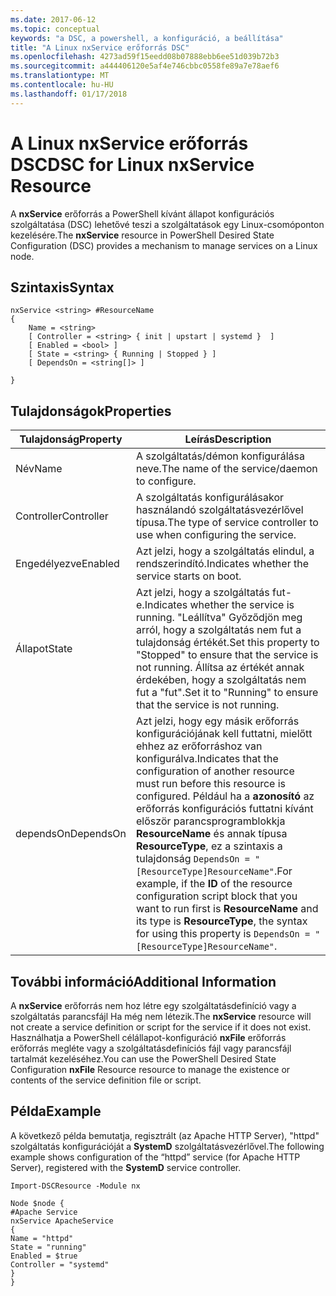 ```yaml
---
ms.date: 2017-06-12
ms.topic: conceptual
keywords: "a DSC, a powershell, a konfiguráció, a beállítása"
title: "A Linux nxService erőforrás DSC"
ms.openlocfilehash: 4273ad59f15eedd08b07888ebb6ee51d039b72b3
ms.sourcegitcommit: a444406120e5af4e746cbbc0558fe89a7e78aef6
ms.translationtype: MT
ms.contentlocale: hu-HU
ms.lasthandoff: 01/17/2018
---
```

# <a name="dsc-for-linux-nxservice-resource"></a><span data-ttu-id="75c9c-103">A Linux nxService erőforrás DSC</span><span class="sxs-lookup"><span data-stu-id="75c9c-103">DSC for Linux nxService Resource</span></span>

<span data-ttu-id="75c9c-104">A **nxService** erőforrás a PowerShell kívánt állapot konfigurációs szolgáltatása (DSC) lehetővé teszi a szolgáltatások egy Linux-csomóponton kezelésére.</span><span class="sxs-lookup"><span data-stu-id="75c9c-104">The **nxService** resource in PowerShell Desired State Configuration (DSC) provides a mechanism to manage services on a Linux node.</span></span>

## <a name="syntax"></a><span data-ttu-id="75c9c-105">Szintaxis</span><span class="sxs-lookup"><span data-stu-id="75c9c-105">Syntax</span></span>

```
nxService <string> #ResourceName
{
    Name = <string>
    [ Controller = <string> { init | upstart | systemd }  ]
    [ Enabled = <bool> ]
    [ State = <string> { Running | Stopped } ]
    [ DependsOn = <string[]> ]

}
```

## <a name="properties"></a><span data-ttu-id="75c9c-106">Tulajdonságok</span><span class="sxs-lookup"><span data-stu-id="75c9c-106">Properties</span></span>
|  <span data-ttu-id="75c9c-107">Tulajdonság</span><span class="sxs-lookup"><span data-stu-id="75c9c-107">Property</span></span> |  <span data-ttu-id="75c9c-108">Leírás</span><span class="sxs-lookup"><span data-stu-id="75c9c-108">Description</span></span> | 
|---|---|
| <span data-ttu-id="75c9c-109">Név</span><span class="sxs-lookup"><span data-stu-id="75c9c-109">Name</span></span>| <span data-ttu-id="75c9c-110">A szolgáltatás/démon konfigurálása neve.</span><span class="sxs-lookup"><span data-stu-id="75c9c-110">The name of the service/daemon to configure.</span></span>| 
| <span data-ttu-id="75c9c-111">Controller</span><span class="sxs-lookup"><span data-stu-id="75c9c-111">Controller</span></span>| <span data-ttu-id="75c9c-112">A szolgáltatás konfigurálásakor használandó szolgáltatásvezérlővel típusa.</span><span class="sxs-lookup"><span data-stu-id="75c9c-112">The type of service controller to use when configuring the service.</span></span>| 
| <span data-ttu-id="75c9c-113">Engedélyezve</span><span class="sxs-lookup"><span data-stu-id="75c9c-113">Enabled</span></span>| <span data-ttu-id="75c9c-114">Azt jelzi, hogy a szolgáltatás elindul, a rendszerindító.</span><span class="sxs-lookup"><span data-stu-id="75c9c-114">Indicates whether the service starts on boot.</span></span>| 
| <span data-ttu-id="75c9c-115">Állapot</span><span class="sxs-lookup"><span data-stu-id="75c9c-115">State</span></span>| <span data-ttu-id="75c9c-116">Azt jelzi, hogy a szolgáltatás fut-e.</span><span class="sxs-lookup"><span data-stu-id="75c9c-116">Indicates whether the service is running.</span></span> <span data-ttu-id="75c9c-117">"Leállítva" Győződjön meg arról, hogy a szolgáltatás nem fut a tulajdonság értékét.</span><span class="sxs-lookup"><span data-stu-id="75c9c-117">Set this property to "Stopped" to ensure that the service is not running.</span></span> <span data-ttu-id="75c9c-118">Állítsa az értékét annak érdekében, hogy a szolgáltatás nem fut a "fut".</span><span class="sxs-lookup"><span data-stu-id="75c9c-118">Set it to "Running" to ensure that the service is not running.</span></span>| 
| <span data-ttu-id="75c9c-119">dependsOn</span><span class="sxs-lookup"><span data-stu-id="75c9c-119">DependsOn</span></span> | <span data-ttu-id="75c9c-120">Azt jelzi, hogy egy másik erőforrás konfigurációjának kell futtatni, mielőtt ehhez az erőforráshoz van konfigurálva.</span><span class="sxs-lookup"><span data-stu-id="75c9c-120">Indicates that the configuration of another resource must run before this resource is configured.</span></span> <span data-ttu-id="75c9c-121">Például ha a **azonosító** az erőforrás konfigurációs futtatni kívánt először parancsprogramblokkja **ResourceName** és annak típusa **ResourceType**, ez a szintaxis a tulajdonság `DependsOn = "[ResourceType]ResourceName"`.</span><span class="sxs-lookup"><span data-stu-id="75c9c-121">For example, if the **ID** of the resource configuration script block that you want to run first is **ResourceName** and its type is **ResourceType**, the syntax for using this property is `DependsOn = "[ResourceType]ResourceName"`.</span></span>| 


## <a name="additional-information"></a><span data-ttu-id="75c9c-122">További információ</span><span class="sxs-lookup"><span data-stu-id="75c9c-122">Additional Information</span></span>

<span data-ttu-id="75c9c-123">A **nxService** erőforrás nem hoz létre egy szolgáltatásdefiníció vagy a szolgáltatás parancsfájl Ha még nem létezik.</span><span class="sxs-lookup"><span data-stu-id="75c9c-123">The **nxService** resource will not create a service definition or script for the service if it does not exist.</span></span> <span data-ttu-id="75c9c-124">Használhatja a PowerShell célállapot-konfiguráció **nxFile** erőforrás erőforrás megléte vagy a szolgáltatásdefiníciós fájl vagy parancsfájl tartalmát kezeléséhez.</span><span class="sxs-lookup"><span data-stu-id="75c9c-124">You can use the PowerShell Desired State Configuration **nxFile** Resource resource to manage the existence or contents of the service definition file or script.</span></span>

## <a name="example"></a><span data-ttu-id="75c9c-125">Példa</span><span class="sxs-lookup"><span data-stu-id="75c9c-125">Example</span></span>

<span data-ttu-id="75c9c-126">A következő példa bemutatja, regisztrált (az Apache HTTP Server), "httpd" szolgáltatás konfigurációját a **SystemD** szolgáltatásvezérlővel.</span><span class="sxs-lookup"><span data-stu-id="75c9c-126">The following example shows configuration of the “httpd” service (for Apache HTTP Server), registered with the **SystemD** service controller.</span></span>

```
Import-DSCResource -Module nx 

Node $node {
#Apache Service
nxService ApacheService 
{
Name = "httpd"
State = "running"
Enabled = $true
Controller = "systemd"
}
}
```


